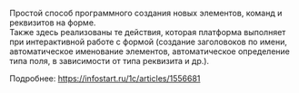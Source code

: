 Простой способ программного создания новых элементов, команд и реквизитов на форме.  
Также здесь реализованы те действия, которая платформа выполняет при интерактивной работе с формой (создание заголовоков по имени, автоматическое именование элементов, автоматическое определение типа поля, в зависимости от типа реквизита и др.).

Подробнее: https://infostart.ru/1c/articles/1556681
